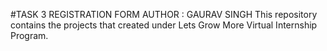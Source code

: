 #TASK 3
REGISTRATION FORM
AUTHOR : GAURAV SINGH
This repository contains the projects that created under Lets Grow More Virtual Internship Program.
